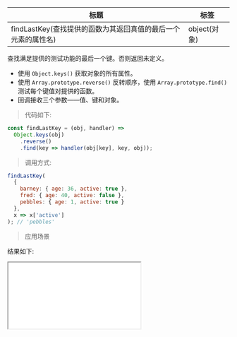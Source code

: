| 标题                                                          | 标签         |
| ------------------------------------------------------------- | ------------ |
| findLastKey(查找提供的函数为其返回真值的最后一个元素的属性名) | object(对象) |

查找满足提供的测试功能的最后一个键。否则返回未定义。

- 使用 `Object.keys()` 获取对象的所有属性。
- 使用 `Array.prototype.reverse()` 反转顺序，使用 `Array.prototype.find()` 测试每个键值对提供的函数。
- 回调接收三个参数——值、键和对象。

> 代码如下:

```js
const findLastKey = (obj, handler) =>
  Object.keys(obj)
    .reverse()
    .find(key => handler(obj[key], key, obj));
```

> 调用方式:

```js
findLastKey(
  {
    barney: { age: 36, active: true },
    fred: { age: 40, active: false },
    pebbles: { age: 1, active: true }
  },
  x => x['active']
); // 'pebbles'
```

> 应用场景

<div class="code-editor" data-url="codes/javascript/html/findLastKey.html" data-language="html"></div>

结果如下:

<iframe src="codes/javascript/html/findLastKey.html"></iframe>
